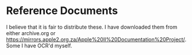 # Reference Documents

I believe that it is fair to distribute these.  I have downloaded them from either archive.org or https://mirrors.apple2.org.za/Apple%20II%20Documentation%20Project/.  Some I have OCR'd myself.
